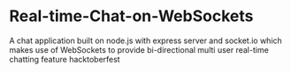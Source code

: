 # Real-time-Chat-on-WebSockets
A chat application built on node.js with express server and socket.io which makes use of WebSockets to provide bi-directional multi user real-time chatting feature
hacktoberfest
